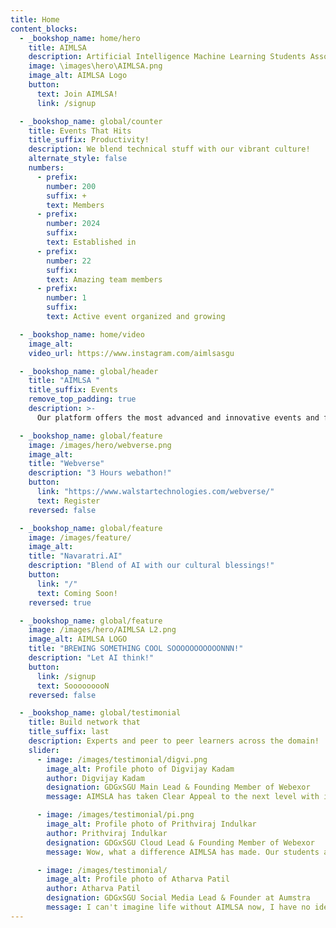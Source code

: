 ```yaml
---
title: Home
content_blocks:
  - _bookshop_name: home/hero
    title: AIMLSA
    description: Artificial Intelligence Machine Learning Students Association
    image: \images\hero\AIMLSA.png
    image_alt: AIMLSA Logo
    button:
      text: Join AIMLSA!
      link: /signup

  - _bookshop_name: global/counter
    title: Events That Hits
    title_suffix: Productivity!
    description: We blend technical stuff with our vibrant culture!
    alternate_style: false
    numbers:
      - prefix: 
        number: 200
        suffix: +
        text: Members
      - prefix:
        number: 2024
        suffix:
        text: Established in
      - prefix:
        number: 22
        suffix: 
        text: Amazing team members
      - prefix:
        number: 1
        suffix: 
        text: Active event organized and growing

  - _bookshop_name: home/video
    image_alt: 
    video_url: https://www.instagram.com/aimlsasgu

  - _bookshop_name: global/header
    title: "AIMLSA "
    title_suffix: Events
    remove_top_padding: true
    description: >-
      Our platform offers the most advanced and innovative events and functions.

  - _bookshop_name: global/feature
    image: /images/hero/webverse.png
    image_alt: 
    title: "Webverse"
    description: "3 Hours webathon!"
    button:
      link: "https://www.walstartechnologies.com/webverse/"
      text: Register
    reversed: false

  - _bookshop_name: global/feature
    image: /images/feature/
    image_alt: 
    title: "Navaratri.AI"
    description: "Blend of AI with our cultural blessings!"
    button:
      link: "/"
      text: Coming Soon!
    reversed: true

  - _bookshop_name: global/feature
    image: /images/hero/AIMLSA L2.png
    image_alt: AIMLSA LOGO
    title: "BREWING SOMETHING COOL SOOOOOOOOOOONNN!"
    description: "Let AI think!"
    button:
      link: /signup
      text: SooooooooN
    reversed: false

  - _bookshop_name: global/testimonial
    title: Build network that
    title_suffix: last
    description: Experts and peer to peer learners across the domain!
    slider:
      - image: /images/testimonial/digvi.png
        image_alt: Profile photo of Digvijay Kadam
        author: Digvijay Kadam
        designation: GDGxSGU Main Lead & Founding Member of Webexor
        message: AIMSLA has taken Clear Appeal to the next level with it's beautiful targetted event campaigns.

      - image: /images/testimonial/pi.png
        image_alt: Profile photo of Prithviraj Indulkar
        author: Prithviraj Indulkar
        designation: GDGxSGU Cloud Lead & Founding Member of Webexor
        message: Wow, what a difference AIMLSA has made. Our students are more engaged than ever.

      - image: /images/testimonial/
        image_alt: Profile photo of Atharva Patil
        author: Atharva Patil
        designation: GDGxSGU Social Media Lead & Founder at Aumstra
        message: I can't imagine life without AIMLSA now, I have no idea how we were surviving before.
---
```

